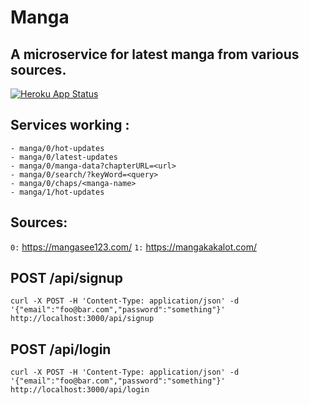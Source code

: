 # Manga
## A microservice for latest manga from various sources.

[![Heroku App Status](https://heroku-shields.herokuapp.com/manganode)](https://manganode.herokuapp.com)

## Services working :

```
- manga/0/hot-updates
- manga/0/latest-updates
- manga/0/manga-data?chapterURL=<url>
- manga/0/search/?keyWord=<query>
- manga/0/chaps/<manga-name>
- manga/1/hot-updates
```

## Sources:

`0:` https://mangasee123.com/
`1:` https://mangakakalot.com/


## POST /api/signup

```curl -X POST -H 'Content-Type: application/json' -d '{"email":"foo@bar.com","password":"something"}' http://localhost:3000/api/signup```

## POST /api/login

```curl -X POST -H 'Content-Type: application/json' -d '{"email":"foo@bar.com","password":"something"}' http://localhost:3000/api/login```